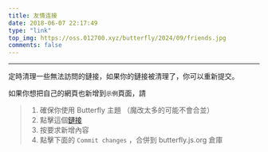 ```yaml
---
title: 友情连接
date: 2018-06-07 22:17:49
type: "link"
top_img: https://oss.012700.xyz/butterfly/2024/09/friends.jpg
comments: false
---
```


***

定時清理一些無法訪問的鏈接，如果你的鏈接被清理了，你可以重新提交。

如果你想把自己的網頁也新增到`示例`頁面，請


>1. 確保你使用 Butterfly 主題 （魔改太多的可能不會合並）
>2. 點擊這個[鏈接](https://github.com/jerryc127/butterfly.js.org/edit/main/source/_data/link.yml)
>3. 按要求新增內容
>4. 點擊下面的 `Commit changes` ，合併到 butterfly.js.org 倉庫

